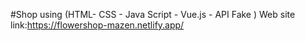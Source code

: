 #Shop
using (HTML- CSS - Java Script - Vue.js - API Fake )
Web site link:https://flowershop-mazen.netlify.app/


